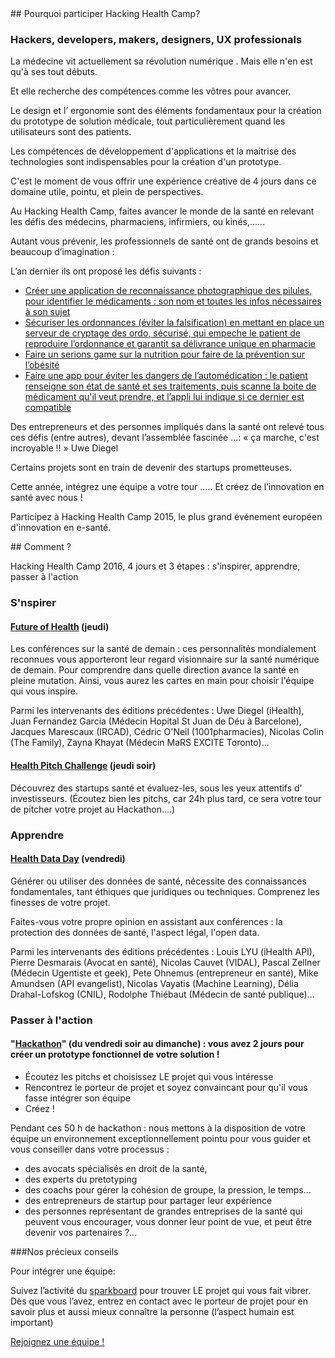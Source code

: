 <div class="col-xs-12 col-md-6" markdown="1">
## Pourquoi participer Hacking Health Camp?

### Hackers, developers, makers, designers, UX professionals

La médecine vit actuellement sa révolution numérique . Mais elle n'en est qu'à ses tout débuts.

Et elle recherche des compétences comme les vôtres pour avancer.

Le design et l’ ergonomie sont des éléments fondamentaux pour la création du prototype de solution médicale, tout particulièrement quand les utilisateurs sont des patients.

Les compétences de développement d'applications et la maitrise des technologies sont indispensables pour la création d'un prototype.

C'est le moment de vous offrir une expérience créative de 4 jours dans ce domaine utile, pointu, et plein de perspectives.

Au Hacking Health Camp, faites avancer le monde de la santé en relevant les défis des médecins, pharmaciens, infirmiers, ou kinés,......

Autant vous prévenir, les professionnels de santé ont de grands besoins et beaucoup d’imagination :

L’an dernier ils ont proposé les défis suivants :

- [Créer une application de reconnaissance photographique des pilules, pour identifier le médicaments : son nom et toutes les infos nécessaires à son sujet](http://projects.digitalhealthcamp.eu/projet0/)
- [Sécuriser les ordonnances (éviter la falsification) en mettant en place un serveur de cryptage des ordo, sécurisé, qui empeche le patient de reproduire l’ordonnance et garantit sa délivrance unique en pharmacie](http://projects.digitalhealthcamp.eu/projet1/)
- [Faire un serions game sur la nutrition pour faire de la prévention sur l’obésité](http://projects.digitalhealthcamp.eu/serious-games-sur-la-nutrition/)
- [Faire une app pour éviter les dangers de l’automédication : le patient renseigne son état de santé et ses traitements,  puis scanne la boite de médicament qu'il veut prendre, et l’appli lui indique si ce dernier est compatible](http://projects.digitalhealthcamp.eu/29-flash-med/)

Des entrepreneurs et des personnes impliqués dans la santé ont relevé tous ces défis (entre autres), devant l’assemblée fascinée ...:
« ça marche, c'est incroyable !! » Uwe Diegel

Certains projets sont en train de devenir des startups prometteuses.

Cette année, intégrez une équipe a votre tour ..... Et créez de l’innovation en santé avec nous !

Participez à Hacking Health Camp 2015, le plus grand événement européen d'innovation en e-santé.

<!--<a href="http://hhcamp.eventbrite.fr" class="btn btn-primary btn-block">
Inscrivez-vous maintenant !
</a>-->

</div>

<div class="col-xs-12 col-md-6" markdown="1">
## Comment ?

Hacking Health Camp 2016, 4 jours et 3 étapes : s'inspirer, apprendre, passer à l'action

### S'nspirer

#### [Future of Health]() (jeudi)

Les conférences sur la santé de demain : ces personnalités mondialement reconnues vous apporteront leur regard visionnaire sur la santé numérique de demain.
Pour comprendre dans quelle direction avance la santé en pleine mutation. Ainsi, vous aurez les cartes en main pour choisir l'équipe qui vous inspire.

Parmi les intervenants des éditions précédentes : Uwe Diegel (iHealth), Juan Fernandez Garcia (Médecin Hopital St Juan de Déu à Barcelone), Jacques Marescaux (IRCAD), Cédric O'Neil (1001pharmacies), Nicolas Colin (The Family), Zayna Khayat (Médecin MaRS EXCITE Toronto)...

#### [Health Pitch Challenge]() (jeudi soir)

Découvrez des startups santé et évaluez-les, sous les yeux attentifs d' investisseurs.
(Écoutez bien les pitchs, car 24h plus tard, ce sera votre tour de pitcher votre projet au Hackathon....)

### Apprendre

#### [Health Data Day]() (vendredi)

Générer ou utiliser des données de santé, nécessite des connaissances fondamentales, tant éthiques que juridiques ou techniques.
Comprenez les finesses de votre projet.

Faites-vous votre propre opinion en assistant aux conférences : la protection des données de santé, l'aspect légal, l'open data.

Parmi les intervenants des éditions précédentes : Louis LYU (iHealth API), Pierre Desmarais (Avocat en santé), Nicolas Cauvet (VIDAL), Pascal Zellner (Médecin Ugentiste et geek), Pete Ohnemus (entrepreneur en santé), Mike Amundsen (API evangelist), Nicolas Vayatis (Machine Learning), Délia Drahal-Lofskog (CNIL), Rodolphe Thiébaut (Médecin de santé publique)...

### Passer à l'action

#### "[Hackathon]()" (du vendredi soir au dimanche) : vous avez 2 jours pour créer un prototype fonctionnel de votre solution !

- Écoutez les pitchs et choisissez LE projet qui vous intéresse
- Rencontrez le porteur de projet et soyez convaincant pour qu'il vous fasse intégrer son équipe
- Créez !

Pendant ces 50 h de hackathon : nous mettons à la disposition de votre équipe un environnement exceptionnellement pointu pour vous guider et vous conseiller dans votre processus :

- des avocats spécialisés en droit de la santé,
- des experts du pretotyping
- des coachs  pour gérer la cohésion de groupe, la pression, le temps…
- des entrepreneurs de startup pour partager leur expérience
- des personnes représentant de grandes entreprises de la santé qui peuvent vous encourager, vous donner leur point de vue, et peut être devenir vos partenaires ?...

###Nos précieux conseils

Pour intégrer une équipe:

Suivez l’activité du [sparkboard](http://hhcamp2016.spaskboard.com) pour trouver LE projet qui vous fait vibrer. Dès que vous l’avez, entrez en contact avec le porteur de projet pour en savoir plus et aussi mieux connaître la personne  (l’aspect humain est important)

<a href="http://hhcamp2016.sparkboard.com" class="btn btn-primary btn-block">
Rejoignez une équipe !
</a>
</div>
